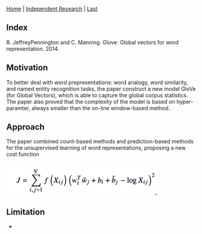 [Home](https://clojia.github.io/) | [Independent Research](https://clojia.github.io/independent_research/) | [Last](https://clojia.github.io/independent_research/2018-09-IR-grConv) 

## Index
R. JeffreyPennington and C. Manning. Glove: Global vectors
for word representation. 2014.

## Motivation

To better deal with word prepresentations: word analogy, word similarity, and named entity recognition tasks, the paper construct a new model GloVe (for Global Vectors), which is able to capture the global corpus statistics. The paper also proved that the complexity of the model is based on hyper-paramter, always smaller than the on-line window-based method.

## Approach

The paper combined count-based methods and prediction-based methods for the unsupervised learning of word representations, proposing a new cost function

<img src="images/GloVe.png" width="400"> 

## Limitation 
-
